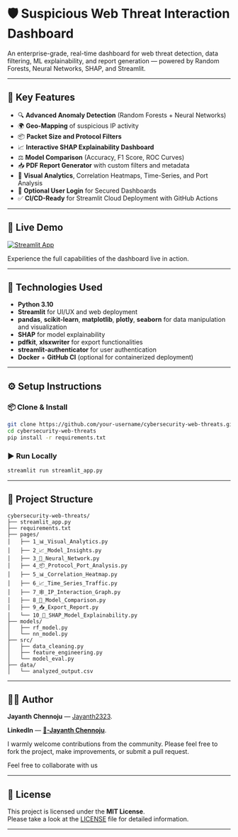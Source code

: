 
# 🛡️ Suspicious Web Threat Interaction Dashboard

An enterprise-grade, real-time dashboard for web threat detection, data filtering, ML explainability, and report generation — powered by Random Forests, Neural Networks, SHAP, and Streamlit.

---

## 🎯 Key Features
- 🔍 **Advanced Anomaly Detection** (Random Forests + Neural Networks)
- 🌍 **Geo-Mapping** of suspicious IP activity
- 📦 **Packet Size and Protocol Filters**
- 📈 **Interactive SHAP Explainability Dashboard**
- ⚖️ **Model Comparison** (Accuracy, F1 Score, ROC Curves)
- 📥 **PDF Report Generator** with custom filters and metadata
- 🧠 **Visual Analytics**, Correlation Heatmaps, Time-Series, and Port Analysis
- 🔐 **Optional User Login** for Secured Dashboards
- ✅ **CI/CD-Ready** for Streamlit Cloud Deployment with GitHub Actions

---

## 🚀 Live Demo
[![Streamlit App](https://img.shields.io/badge/Launch%20App-Streamlit-brightgreen)](https://cybersecurity-web-threats-cdjl6zk84ozvkcvbbw8wnj.streamlit.app/)

Experience the full capabilities of the dashboard live in action.

---

## 🧠 Technologies Used
- **Python 3.10**
- **Streamlit** for UI/UX and web deployment
- **pandas**, **scikit-learn**, **matplotlib**, **plotly**, **seaborn** for data manipulation and visualization
- **SHAP** for model explainability
- **pdfkit**, **xlsxwriter** for export functionalities
- **streamlit-authenticator** for user authentication
- **Docker** + **GitHub CI** (optional for containerized deployment)

---

## ⚙️ Setup Instructions

### 📦 Clone & Install
```bash
git clone https://github.com/your-username/cybersecurity-web-threats.git
cd cybersecurity-web-threats
pip install -r requirements.txt
```

### ▶️ Run Locally
```bash
streamlit run streamlit_app.py
```

---

## 📂 Project Structure

```
cybersecurity-web-threats/
├── streamlit_app.py
├── requirements.txt
├── pages/
│   ├── 1_📊_Visual_Analytics.py
│   ├── 2_📈_Model_Insights.py
│   ├── 3_🧠_Neural_Network.py
│   ├── 4_📦_Protocol_Port_Analysis.py
│   ├── 5_📊_Correlation_Heatmap.py
│   ├── 6_📈_Time_Series_Traffic.py
│   ├── 7_🕸️_IP_Interaction_Graph.py
│   ├── 8_🎯_Model_Comparison.py
│   ├── 9_📥_Export_Report.py
│   └── 10_🧠_SHAP_Model_Explainability.py
├── models/
│   ├── rf_model.py
│   └── nn_model.py
├── src/
│   ├── data_cleaning.py
│   ├── feature_engineering.py
│   └── model_eval.py
├── data/
│   └── analyzed_output.csv
```

---
## 👨‍💻 Author
**Jayanth Chennoju** — [Jayanth2323](https://github.com/Jayanth2323).

**LinkedIn** — [**🪪-Jayanth Chennoju**](https://linkedin.com/in/jayanth-chennoju-5a738923k/).
 
I warmly welcome contributions from the community. Please feel free to fork the project, make improvements, or submit a pull request.

Feel free to collaborate with us

---

## 📄 License
This project is licensed under the **MIT License**.  
Please take a look at the [LICENSE](LICENSE) file for detailed information.

---
